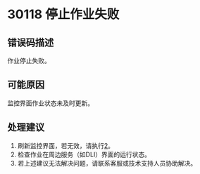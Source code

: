 # 30118 停止作业失败<a name="dgc_01_198"></a>

## 错误码描述<a name="zh-cn_topic_0000001113999154_section194632281477"></a>

作业停止失败。

## 可能原因<a name="zh-cn_topic_0000001113999154_section490010381177"></a>

监控界面作业状态未及时更新。

## 处理建议<a name="zh-cn_topic_0000001113999154_section293915471875"></a>

1.  刷新监控界面，若无效，请执行[2](#zh-cn_topic_0000001113999154_li76928014812)。
2.  <a name="zh-cn_topic_0000001113999154_li76928014812"></a>检查作业在周边服务（如DLI）界面的运行状态。
3.  若上述建议无法解决问题，请联系客服或技术支持人员协助解决。

